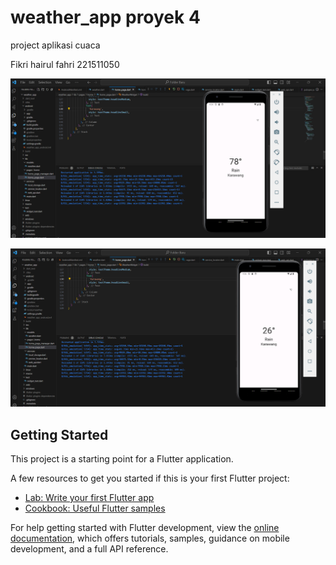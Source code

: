 # weather_app proyek 4

 project aplikasi cuaca


  Fikri hairul fahri 221511050

  ![Nama Gambar](fikri°F’.png)

  
  ![Nama Gambar](Fikri°C.png)


## Getting Started

This project is a starting point for a Flutter application.

A few resources to get you started if this is your first Flutter project:

- [Lab: Write your first Flutter app](https://docs.flutter.dev/get-started/codelab)
- [Cookbook: Useful Flutter samples](https://docs.flutter.dev/cookbook)

For help getting started with Flutter development, view the
[online documentation](https://docs.flutter.dev/), which offers tutorials,
samples, guidance on mobile development, and a full API reference.
